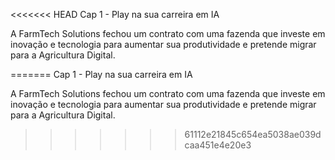 <<<<<<< HEAD
Cap 1 - Play na sua carreira em IA

A FarmTech Solutions fechou um contrato com uma fazenda que investe em inovação e tecnologia para aumentar sua produtividade e pretende migrar para a Agricultura Digital.

=======
Cap 1 - Play na sua carreira em IA

A FarmTech Solutions fechou um contrato com uma fazenda que investe em inovação e tecnologia para aumentar sua produtividade e pretende migrar para a Agricultura Digital.

>>>>>>> 61112e21845c654ea5038ae039dcaa451e4e20e3
